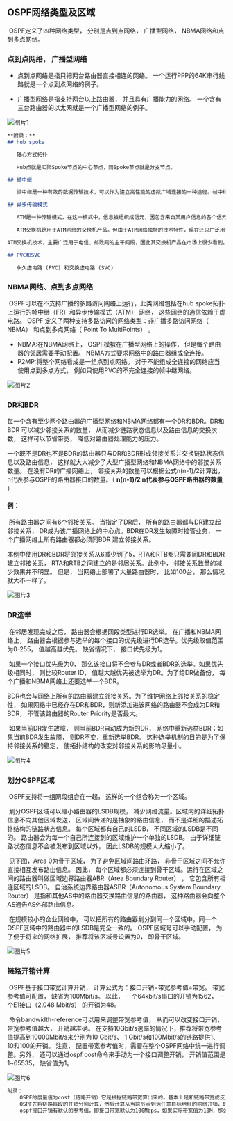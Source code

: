 ## OSPF网络类型及区域

​	OSPF定义了四种网络类型， 分别是点到点网络， 广播型网络， NBMA网络和点到多点网络。

### 点到点网络， 广播型网络

+ 点到点网络是指只把两台路由器直接相连的网络。 一个运行PPP的64K串行线路就是一个点到点网络的例子。

+ 广播型网络是指支持两台以上路由器， 并且具有广播能力的网络。 一个含有三台路由器的以太网就是一个广播型网络的例子。

![图片1](images/图片1.png)

```markdown
**附录：**
## hub spoke

​	轴心方式拓扑

​	Hub点就是汇聚Spoke节点的中心节点，而Spoke节点就是分支节点。

## 帧中继

​	帧中继是一种有效的数据传输技术，可以作为建立高性能的虚拟广域连接的一种途径。帧中继正逐渐被ATM、IP等协议（包括IP虚拟专用网）替代。

## 异步传输模式

​	ATM是一种传输模式，在这一模式中，信息被组织成信元，因包含来自某用户信息的各个信元不需要周期性出现，这种传输模式是异步的。

​	ATM交换机是用于ATM网络的交换机产品。但由于ATM网络独特的技术特性，现在还只广泛用于电信、邮政网的主干网段。相对于物美价廉的以太网交换机而言，ATM交换机的价格实是很高的，所以也就在普通局域网中见不到它的踪迹。

ATM交换机技术，主要广泛用于电信、邮政网的主干网段，因此其交换机产品在市场上很少看到。如我们在下面将要讲的ADSL宽带接入方式中如果采用PPPoA协议的话，在局端（NSP端）（提供终端接入的一方，网络服务提供商）就需要配置ATM交换机，有线电视的Cable Modem互联网接入法在局端也采用ATM交换机。它的传输介质一般采用光纤，接口类型同样一般有两种：以太网RJ－45接口和光纤接口，这两种接口适合与不同类型的网络互联。

## PVC和SVC

​	永久虚电路 (PVC) 和交换虚电路 (SVC) 
```



### NBMA网络、点到多点网络

​	OSPF可以在不支持广播的多路访问网络上运行，此类网络包括在hub spoke拓扑上运行的帧中继（FR）和异步传输模式（ATM） 网络， 这些网络的通信依赖于虚电路。 OSPF 定义了两种支持多路访问的网络类型：非广播多路访问网络（ NBMA） 和点到多点网络（ Point To MultiPoints） 。

+  NBMA:在NBMA网络上， OSPF模拟在广播型网络上的操作， 但是每个路由器的邻居需要手动配置。 NBMA方式要求网络中的路由器组成全连接。
+ P2MP:将整个网络看成是一组点到点网络。 对于不能组成全连接的网络应当使用点到多点方式， 例如只使用PVC的不完全连接的帧中继网络。

![图片2](images/图片2.png)



### DR和BDR 

​	每一个含有至少两个路由器的广播型网络和NBMA网络都有一个DR和BDR。DR和BDR 可以减少邻接关系的数量， 从而减少链路状态信息以及路由信息的交换次数， 这样可以节省带宽， 降低对路由器处理能力的压力。

​	一个既不是DR也不是BDR的路由器只与DR和BDR形成邻接关系并交换链路状态信息以及路由信息， 这样就大大减少了大型广播型网络和NBMA网络中的邻接关系数量。  在没有DR的广播网络上，  邻接关系的数量可以根据公式n(n-1)/2计算出， n代表参与OSPF的路由器接口的数量。（ **n(n-1)/2 n代表参与OSPF路由器的数量** ）

#### 	例：

​	 所有路由器之间有6个邻接关系。 当指定了DR后， 所有的路由器都与DR建立起邻接关系， DR成为该广播网络上的中心点。BDR在DR发生故障时接管业务， 一个广播网络上所有路由器都必须同BDR 建立邻接关系。 

​	  本例中使用DR和BDR将邻接关系从6减少到了5，RTA和RTB都只需要同DR和BDR建立邻接关系， RTA和RTB之间建立的是邻居关系。此例中， 邻接关系数量的减少效果并不明显。 但是， 当网络上部署了大量路由器时， 比如100台， 那么情况就大不一样了。

![图片3](images/图片3.png)



### DR选举

​	在邻居发现完成之后， 路由器会根据网段类型进行DR选举。 在广播和NBMA网络上， 路由器会根据参与选举的每个接口的优先级进行DR选举。优先级取值范围为0-255， 值越高越优先。 缺省情况下， 接口优先级为1。

​	如果一个接口优先级为0， 那么该接口将不会参与DR或者BDR的选举。如果优先级相同时， 则比较Router ID， 值越大越优先被选举为DR。为了给DR做备份，  每个广播和NBMA网络上还要选举一个BDR。  

​	BDR也会与网络上所有的路由器建立邻接关系。为了维护网络上邻接关系的稳定性， 如果网络中已经存在DR和BDR，则新添加进该网络的路由器不会成为DR和BDR， 不管该路由器的Router Priority是否最大。

​	 如果当前DR发生故障， 则当前BDR自动成为新的DR， 网络中重新选举BDR；如果当前BDR发生故障， 则DR不变，重新选举BDR。 这种选举机制的目的是为了保持邻接关系的稳定， 使拓扑结构的改变对邻接关系的影响尽量小。

![图片4](images/图片4.png)



### 划分OSPF区域

​	OSPF支持将一组网段组合在一起， 这样的一个组合称为一个区域。

​	划分OSPF区域可以缩小路由器的LSDB规模， 减少网络流量。区域内的详细拓扑信息不向其他区域发送， 区域间传递的是抽象的路由信息， 而不是详细的描述拓扑结构的链路状态信息。 每个区域都有自己的LSDB， 不同区域的LSDB是不同的。 路由器会为每一个自己所连接到的区域维护一个单独的LSDB。 由于详细链路状态信息不会被发布到区域以外， 因此LSDB的规模大大缩小了。

​	见下图，Area 0为骨干区域， 为了避免区域间路由环路， 非骨干区域之间不允许直接相互发布路由信息。 因此， 每个区域都必须连接到骨干区域。运行在区域之间的路由器叫做区域边界路由器ABR（Area Boundary Router） ， 它包含所有相连区域的LSDB。 自治系统边界路由器ASBR（Autonomous System Boundary Router） 是指和其他AS中的路由器交换路由信息的路由器， 这种路由器会向整个AS通告AS外部路由信息。

​	在规模较小的企业网络中， 可以把所有的路由器划分到同一个区域中，同一个OSPF区域中的路由器中的LSDB是完全一致的。 OSPF区域号可以手动配置， 为了便于将来的网络扩展， 推荐将该区域号设置为0， 即骨干区域。

![图片5](images/图片5.png)



### 链路开销计算

​	OSPF基于接口带宽计算开销， 计算公式为：接口开销=带宽参考值÷带宽。 带宽参考值可配置， 缺省为100Mbit/s。 以此， 一个64kbit/s串口的开销为1562， 一个E1接口（2.048 Mbit/s） 的开销为48。

​	命令bandwidth-reference可以用来调整带宽参考值， 从而可以改变接口开销， 带宽参考值越大， 开销越准确。 在支持10Gbit/s速率的情况下，推荐将带宽参考值提高到10000Mbit/s来分别为10 Gbit/s、 1 Gbit/s和100Mbit/s的链路提供1、 10和100的开销。 注意， 配置带宽参考值时，需要在整个OSPF网络中统一进行调整。另外， 还可以通过ospf cost命令来手动为一个接口调整开销， 开销值范围是1~65535， 缺省值为1。

![图片6](images/图片6.png)

```markdown
附录：
	OSPF的度量值为cost（链路开销）它是根据链路带宽算出来的。基本上是和链路带宽成反比。也就是说带宽越大，开销值越小，链路越优。计算公式为：接口开销=参考带宽/逻辑带宽 （逻辑带宽通常配置和物理接口带宽相同）
	OSPF先将链路每段的开销分别计算，然后计算从当前节点到达任意目标地址的网络开销，即多段链路累加。选出到达目标网络开销最小的路径，为最佳路径。
	ospf接口开销有默认的参考值，即接口带宽默认为100Mbps，如果实际带宽值为10M，那么该接口的cost=100/10=10,如果该接口实际带宽为100Mpbs那么接口开销为cost=100/100=1 。但现在的网络已经进入1000M时代，就会出现100M和和1000M的带宽在ospf中得到的开销相同都是1。所以如果实际应用中如果接口带宽值较高时应该重新配置端口的参考带宽值。
```

